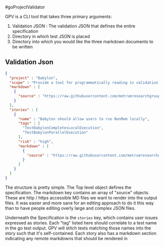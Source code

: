 #goProjectValidator

GPV is a CLI tool that takes three primary arguments:

1. Validation JSON : The validation JSON that defines the entire specification
2. Directory in which test JSON is placed
3. Directory into which you would like the three markdown documents to be written 

## Validation Json
```json
{
  "project" : "Babylon",
  "scope" : "Provide a tool for programmatically reading in validation files as JSON to establish project requirements, parse JSON Results from tests, and build validation documents",
  "markdown" : [
    {
      "source" : "https://raw.githubusercontent.com/metrumresearchgroup/babylontest/master/markdown/expectations.md"
    }
  ],
  "stories" : [
    {
      "name" : "Babylon should allow users to run NonMem locally",
      "tags" : [
        "TestBabylonCompletesLocalExecution",
        "TestBabylonParallelExecution"
      ],
      "risk" : "high",
      "markdown" : [
        {
          "source" : "https://raw.githubusercontent.com/metrumresearchgroup/babylontest/master/markdown/stories/run_jobs_locally.md"
        }
      ]
    }
  ]
}
```

The structure is pretty simple. The Top level object defines the specification. The markdown key contains an array of 
"source" objects. These are http / https accessible MD files we want to render into the output files. It was easier
and more sane for an editing approach to do it this way than to have people editing overly large and complex JSON files.

Underneath the Specification is the `stories` key, which contains user issues expressed as stories. Each "tag" listed here
should correlate to a test name in the go test output. GPV will stitch tests matching those names into the story such that
it's self-contained. Each story also has a markdown section indicating any remote markdowns that should be rendered in